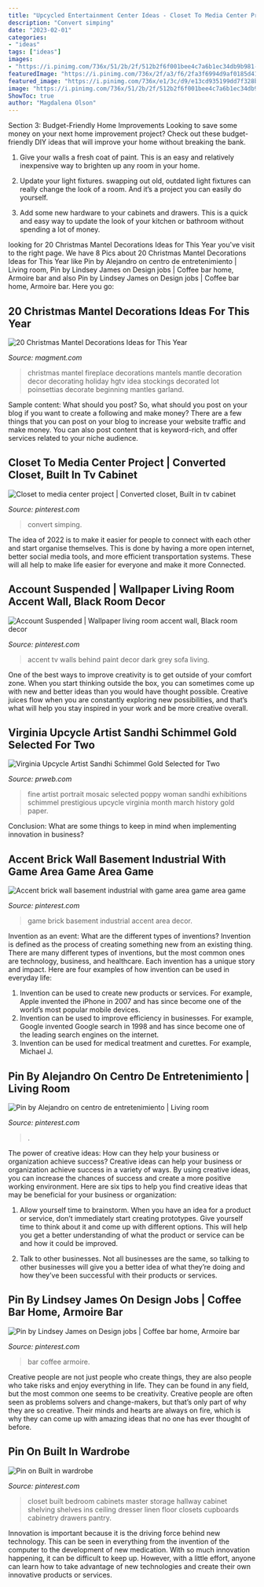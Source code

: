 ```yaml
---
title: "Upcycled Entertainment Center Ideas - Closet To Media Center Project"
description: "Convert simping"
date: "2023-02-01"
categories:
- "ideas"
tags: ["ideas"]
images:
- "https://i.pinimg.com/736x/51/2b/2f/512b2f6f001bee4c7a6b1ec34db9b981--area-games-succulent-planters.jpg"
featuredImage: "https://i.pinimg.com/736x/2f/a3/f6/2fa3f6994d9af0185d41f21213b79ec7--tv-accent-wall-ideas-accent-walls.jpg"
featured_image: "https://i.pinimg.com/736x/e1/3c/d9/e13cd935199dd7f328bf1f657348e705.jpg"
image: "https://i.pinimg.com/736x/51/2b/2f/512b2f6f001bee4c7a6b1ec34db9b981--area-games-succulent-planters.jpg"
ShowToc: true
author: "Magdalena Olson"
---
```



Section 3: Budget-Friendly Home Improvements
Looking to save some money on your next home improvement project? Check out these budget-friendly DIY ideas that will improve your home without breaking the bank.
1. Give your walls a fresh coat of paint. This is an easy and relatively inexpensive way to brighten up any room in your home.

2. Update your light fixtures. swapping out old, outdated light fixtures can really change the look of a room. And it’s a project you can easily do yourself.

3. Add some new hardware to your cabinets and drawers. This is a quick and easy way to update the look of your kitchen or bathroom without spending a lot of money.

	

		
looking for 20 Christmas Mantel Decorations Ideas for This Year you've visit to the right page. We have 8 Pics about 20 Christmas Mantel Decorations Ideas for This Year like Pin by Alejandro on centro de entretenimiento | Living room, Pin by Lindsey James on Design jobs | Coffee bar home, Armoire bar and also Pin by Lindsey James on Design jobs | Coffee bar home, Armoire bar. Here you go:
		
    
## 20 Christmas Mantel Decorations Ideas For This Year

<img loading=lazy src="https://www.magment.com/wp-content/uploads/2015/10/Christmas-Mantel-Decoration-17.jpeg" onerror="this.onerror=null;this.src='https://tse4.mm.bing.net/th?id=OIP.1XmWKvv_0kBI9hWj2YqDJAHaJ4&amp;pid=15.1';" alt="20 Christmas Mantel Decorations Ideas for This Year">

_Source: magment.com_

>christmas mantel fireplace decorations mantels mantle decoration decor decorating holiday hgtv idea stockings decorated lot poinsettias decorate beginning mantles garland. 

	

Sample content: What should you post?
So, what should you post on your blog if you want to create a following and make money? 
There are a few things that you can post on your blog to increase your website traffic and make money. You can also post content that is keyword-rich, and offer services related to your niche audience.

    
## Closet To Media Center Project | Converted Closet, Built In Tv Cabinet

<img loading=lazy src="https://i.pinimg.com/736x/27/d4/9e/27d49ebe5d47224d764c17e8c081c15c.jpg" onerror="this.onerror=null;this.src='https://tse2.mm.bing.net/th?id=OIP.BS8OL_tn8BK7mNV54gtgRgHaJ3&amp;pid=15.1';" alt="Closet to media center project | Converted closet, Built in tv cabinet">

_Source: pinterest.com_

>convert simping. 

	

The idea of 2022 is to make it easier for people to connect with each other and start organise themselves. This is done by having a more open internet, better social media tools, and more efficient transportation systems. These will all help to make life easier for everyone and make it more Connected.

    
## Account Suspended | Wallpaper Living Room Accent Wall, Black Room Decor

<img loading=lazy src="https://i.pinimg.com/736x/2f/a3/f6/2fa3f6994d9af0185d41f21213b79ec7--tv-accent-wall-ideas-accent-walls.jpg" onerror="this.onerror=null;this.src='https://tse3.mm.bing.net/th?id=OIP.mNtG7KN9lOemC0byfNb5aQHaJ4&amp;pid=15.1';" alt="Account Suspended | Wallpaper living room accent wall, Black room decor">

_Source: pinterest.com_

>accent tv walls behind paint decor dark grey sofa living. 

	

One of the best ways to improve creativity is to get outside of your comfort zone. When you start thinking outside the box, you can sometimes come up with new and better ideas than you would have thought possible. Creative juices flow when you are constantly exploring new possibilities, and that’s what will help you stay inspired in your work and be more creative overall.

    
## Virginia Upcycle Artist Sandhi Schimmel Gold Selected For Two

<img loading=lazy src="https://ww1.prweb.com/prfiles/2012/02/21/10483077/DSC01146.JPG" onerror="this.onerror=null;this.src='https://tse3.mm.bing.net/th?id=OIP.HawPQepknbN7NTSou7lb5gHaLO&amp;pid=15.1';" alt="Virginia Upcycle Artist Sandhi Schimmel Gold Selected for Two">

_Source: prweb.com_

>fine artist portrait mosaic selected poppy woman sandhi exhibitions schimmel prestigious upcycle virginia month march history gold paper. 

	

Conclusion: What are some things to keep in mind when implementing innovation in business?
 

    
## Accent Brick Wall Basement Industrial With Game Area Game Area Game

<img loading=lazy src="https://i.pinimg.com/736x/51/2b/2f/512b2f6f001bee4c7a6b1ec34db9b981--area-games-succulent-planters.jpg" onerror="this.onerror=null;this.src='https://tse1.mm.bing.net/th?id=OIP.JMmQNjF6io7eFWpyQV4abAHaE7&amp;pid=15.1';" alt="Accent brick wall basement industrial with game area game area game">

_Source: pinterest.com_

>game brick basement industrial accent area decor. 

	

Invention as an event: What are the different types of inventions?
Invention is defined as the process of creating something new from an existing thing. There are many different types of inventions, but the most common ones are technology, business, and healthcare. Each invention has a unique story and impact. Here are four examples of how invention can be used in everyday life: 
1. Invention can be used to create new products or services. For example, Apple invented the iPhone in 2007 and has since become one of the world’s most popular mobile devices. 
2. Invention can be used to improve efficiency in businesses. For example, Google invented Google search in 1998 and has since become one of the leading search engines on the internet. 
3. Invention can be used for medical treatment and curettes. For example, Michael J.

    
## Pin By Alejandro On Centro De Entretenimiento | Living Room

<img loading=lazy src="https://i.pinimg.com/736x/e1/3c/d9/e13cd935199dd7f328bf1f657348e705.jpg" onerror="this.onerror=null;this.src='https://tse2.mm.bing.net/th?id=OIP.XXTKc1zMwDhnP66aOrCMwAHaLH&amp;pid=15.1';" alt="Pin by Alejandro on centro de entretenimiento | Living room">

_Source: pinterest.com_

>. 

	

The power of creative ideas: How can they help your business or organization achieve success?
Creative ideas can help your business or organization achieve success in a variety of ways. By using creative ideas, you can increase the chances of success and create a more positive working environment. Here are six tips to help you find creative ideas that may be beneficial for your business or organization:
1. Allow yourself time to brainstorm. When you have an idea for a product or service, don’t immediately start creating prototypes. Give yourself time to think about it and come up with different options. This will help you get a better understanding of what the product or service can be and how it could be improved.

2. Talk to other businesses. Not all businesses are the same, so talking to other businesses will give you a better idea of what they’re doing and how they’ve been successful with their products or services.

    
## Pin By Lindsey James On Design Jobs | Coffee Bar Home, Armoire Bar

<img loading=lazy src="https://i.pinimg.com/736x/ab/7b/9b/ab7b9b6942f76491d917bda73c33491b.jpg" onerror="this.onerror=null;this.src='https://tse1.mm.bing.net/th?id=OIP.VKy7_CKYrd0WP7dNDuS7mQHaJ4&amp;pid=15.1';" alt="Pin by Lindsey James on Design jobs | Coffee bar home, Armoire bar">

_Source: pinterest.com_

>bar coffee armoire. 

	

Creative people are not just people who create things, they are also people who take risks and enjoy everything in life. They can be found in any field, but the most common one seems to be creativity. Creative people are often seen as problems solvers and change-makers, but that’s only part of why they are so creative. Their minds and hearts are always on fire, which is why they can come up with amazing ideas that no one has ever thought of before.

    
## Pin On Built In Wardrobe

<img loading=lazy src="https://i.pinimg.com/736x/61/a3/a2/61a3a2df2812a764daa9a2977ae22368--wood-entertainment-center-bungalow-bedroom.jpg" onerror="this.onerror=null;this.src='https://tse2.mm.bing.net/th?id=OIP.wNZAKwOy76lBKmiAXzm9SwHaJ9&amp;pid=15.1';" alt="Pin on Built in wardrobe">

_Source: pinterest.com_

>closet built bedroom cabinets master storage hallway cabinet shelving shelves ins ceiling dresser linen floor closets cupboards cabinetry drawers pantry. 

	

Innovation is important because it is the driving force behind new technology. This can be seen in everything from the invention of the computer to the development of new medication. With so much innovation happening, it can be difficult to keep up. However, with a little effort, anyone can learn how to take advantage of new technologies and create their own innovative products or services.

